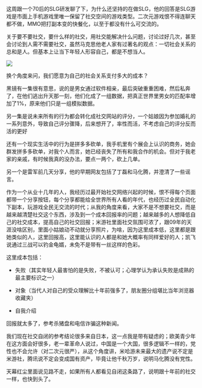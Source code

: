 这周跟一个70后的SLG研发聊了下，为什么还坚持的在做SLG，他的回答是SLG游戏是市面上手机游戏里唯一保留了社交空间的游戏类型。二次元游戏恨不得连聊天都不做，MMO把打副本变的快餐化，以至于都没有什么可交流的。

关于要不要社交，要什么样的社交，用社交能解决什么问题，讨论过好几次，甚至会讨论到人需不需要社交，虽然马克思他老人家有过著名的观点：一切社会关系的总和是人。但基本上让当下年轻人形容自己，都是不想当人。

![](https://oa.feishu.cn/report/v2/api/File?app_id=cli_9d0208a7d1bbd10c&key=ee7506da5087df21e13d08dc7b1b54cb.png)

换个角度来问，我们愿意为自己的社会关系支付多大的成本？

黑镜有一集很有意思，说的是男女通过软件相亲，最后突破重重困难，然后私奔了，在他们逃出升天那一刻，他们化成了一组数据，把真正世界里男女的匹配率增加了1%，原来他们只是一组模拟数据。

另一集是说未来所有的行为都会转化成社交网站的评分，一个姑娘因为参加婚礼的一系列意外，导致自己评分骤降，后来想开了，率性而活，不考虑自己的评分反而活的更好

还有一个现实生活中的行为是拼多多砍单，我手机里有个展会上认识的商务，她会群发拼多多砍单，对我个人而言，她已经丧失了所有和我合作的机会。但对于我老家的亲戚，有时候我真的没办法，要点一两个，砍上几单。

另一个是雷军前几天分享，他的早期网友包括了丁磊和马化腾，并澄清了一些谣言。

作为一个从业十几年的人，我经历过最开始社交网络兴起的时候，恨不得每个页面都带一个分享按钮，每个分享都能给全世界所有人看的年代，也经历过全民自动化下副本，玩游戏全民无交流的时代；从我的角度来看，大家不是不想要社交，而是越来越清楚社交这个东西，涉及到一个成本回报率的问题；越来越多的人想降低自己的社交成本，提高自己的社交回报；米游社里面社交氛围可浓了，跟09年的天涯没啥区别，里面小姑娘动不动就分享照片，为啥，因为这里成本低，这里都是跟她类似的人，这里回报高，这里能认识的人都是和她大概率有同样爱好的人；凯飞说通过三战可以钓金龟婿，未免不是带有一丝这样的色彩。

这里成本包括：

-   失败（其实年轻人最害怕的是失败，不被认可；心理学认为承认失败是成熟的最主要标识之一）

-   对象（当代人对自己的受众理解比十年前强多了，朋友圈分组堪比当年浏览器收藏夹）

-   自我介绍

回报就太多了，参考杀猪盘和电信诈骗这种新闻。

我们现在社交自闭的参考结论很多来自日本，这一点我是带有疑虑的；欧美青少年在这方面会好很多，老一辈革命人说过，中国是一个大国，很多逻辑不一样的，党性也不会允许（对二次元很严），从这个角度讲，米哈游未来最大的遗产说不定是米游社，腾讯说不定会变成国有资产，毕竟让他千秋万岁，说明马化腾没有党性。

天幕红尘里面说见路不走，如果所有人都看见自闭这条路了，说明跟十年前的社交一样，也快到头了。